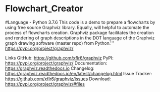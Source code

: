 # Flowchart_Creator
#Language - Python 3.7.6
This code is a demo to prepare a flowcharts by using free source Graphviz library.
Equally, will helpful to automate the process of flowcharts creation. Graphviz package facilitates the creation and rendering of graph descriptions in the DOT language of the Graphviz graph drawing software (master repo) from Python.'''
https://pypi.org/project/graphviz/

Links
GitHub: https://github.com/xflr6/graphviz
PyPI: https://pypi.org/project/graphviz/
Documentation: https://graphviz.readthedocs.io
Changelog: https://graphviz.readthedocs.io/en/latest/changelog.html
Issue Tracker: https://github.com/xflr6/graphviz/issues
Download: https://pypi.org/project/graphviz/#files


